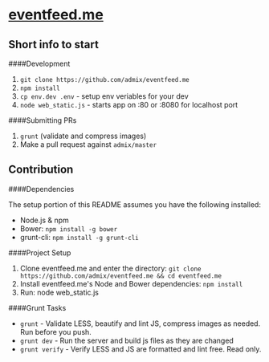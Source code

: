[eventfeed.me](http://eventfeed.me:8080)
============

## Short info to start

####Development

1. `git clone https://github.com/admix/eventfeed.me`
2. `npm install`
3. `cp env.dev .env` - setup env veriables for your dev
3. `node web_static.js` - starts app on :80 or :8080 for localhost port

####Submitting PRs

1. `grunt` (validate and compress images)
2. Make a pull request against `admix/master`

## Contribution

####Dependencies

The setup portion of this README assumes you have the following installed:

* Node.js & npm
* Bower: `npm install -g bower`
* grunt-cli: `npm install -g grunt-cli`

####Project Setup

1. Clone eventfeed.me and enter the directory: `git clone https://github.com/admix/eventfeed.me && cd eventfeed.me`
2. Install eventfeed.me's Node and Bower dependencies: `npm install`
3. Run: node web_static.js

####Grunt Tasks

- `grunt` - Validate LESS, beautify and lint JS, compress images as needed. Run before you push.
- `grunt dev` - Run the server and build js files as they are changed
- `grunt verify` - Verify LESS and JS are formatted and lint free. Read only.
